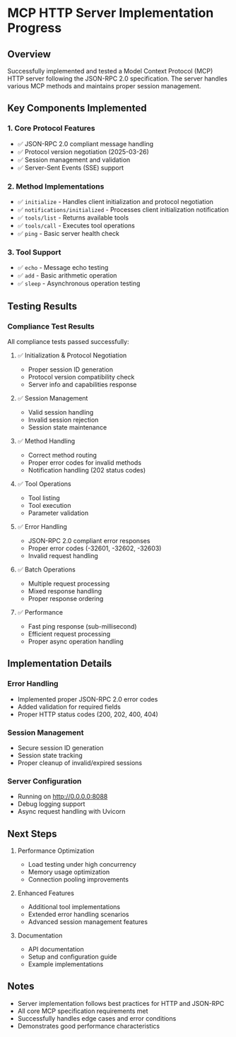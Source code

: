 # MCP HTTP Server Implementation Progress

## Overview
Successfully implemented and tested a Model Context Protocol (MCP) HTTP server following the JSON-RPC 2.0 specification. The server handles various MCP methods and maintains proper session management.

## Key Components Implemented

### 1. Core Protocol Features
- ✅ JSON-RPC 2.0 compliant message handling
- ✅ Protocol version negotiation (2025-03-26)
- ✅ Session management and validation
- ✅ Server-Sent Events (SSE) support

### 2. Method Implementations
- ✅ `initialize` - Handles client initialization and protocol negotiation
- ✅ `notifications/initialized` - Processes client initialization notification
- ✅ `tools/list` - Returns available tools
- ✅ `tools/call` - Executes tool operations
- ✅ `ping` - Basic server health check

### 3. Tool Support
- ✅ `echo` - Message echo testing
- ✅ `add` - Basic arithmetic operation
- ✅ `sleep` - Asynchronous operation testing

## Testing Results

### Compliance Test Results
All compliance tests passed successfully:

1. ✅ Initialization & Protocol Negotiation
   - Proper session ID generation
   - Protocol version compatibility check
   - Server info and capabilities response

2. ✅ Session Management
   - Valid session handling
   - Invalid session rejection
   - Session state maintenance

3. ✅ Method Handling
   - Correct method routing
   - Proper error codes for invalid methods
   - Notification handling (202 status codes)

4. ✅ Tool Operations
   - Tool listing
   - Tool execution
   - Parameter validation

5. ✅ Error Handling
   - JSON-RPC 2.0 compliant error responses
   - Proper error codes (-32601, -32602, -32603)
   - Invalid request handling

6. ✅ Batch Operations
   - Multiple request processing
   - Mixed response handling
   - Proper response ordering

7. ✅ Performance
   - Fast ping response (sub-millisecond)
   - Efficient request processing
   - Proper async operation handling

## Implementation Details

### Error Handling
- Implemented proper JSON-RPC 2.0 error codes
- Added validation for required fields
- Proper HTTP status codes (200, 202, 400, 404)

### Session Management
- Secure session ID generation
- Session state tracking
- Proper cleanup of invalid/expired sessions

### Server Configuration
- Running on http://0.0.0.0:8088
- Debug logging support
- Async request handling with Uvicorn

## Next Steps

1. Performance Optimization
   - Load testing under high concurrency
   - Memory usage optimization
   - Connection pooling improvements

2. Enhanced Features
   - Additional tool implementations
   - Extended error handling scenarios
   - Advanced session management features

3. Documentation
   - API documentation
   - Setup and configuration guide
   - Example implementations

## Notes
- Server implementation follows best practices for HTTP and JSON-RPC
- All core MCP specification requirements met
- Successfully handles edge cases and error conditions
- Demonstrates good performance characteristics 